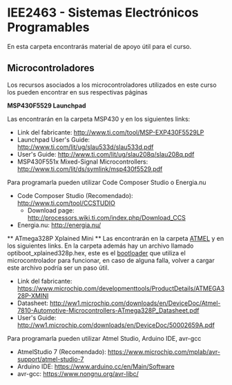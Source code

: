 # IEE2463 - Sistemas Electrónicos Programables

En esta carpeta encontrarás material de apoyo útil para el curso.

## Microcontroladores

Los recursos asociados a los microcontroladores utilizados en este curso los pueden encontrar en sus respectivas páginas

**MSP430F5529 Launchpad** 

Las encontrarán en la carpeta MSP430 y en los siguientes links:

- Link del fabricante: http://www.ti.com/tool/MSP-EXP430F5529LP
- Launchpad User's Guide: http://www.ti.com/lit/ug/slau533d/slau533d.pdf
- User's Guide: http://www.ti.com/lit/ug/slau208q/slau208q.pdf
- MSP430F551x Mixed-Signal Microcontrollers: http://www.ti.com/lit/ds/symlink/msp430f5529.pdf

Para programarla pueden utilizar Code Composer Studio o Energia.nu
- Code Composer Studio (Recomendado): http://www.ti.com/tool/CCSTUDIO
	- Download page: http://processors.wiki.ti.com/index.php/Download_CCS
- Energia.nu: http://energia.nu/

** ATmega328P Xplained Mini **
Las encontrarán en la carpeta [ATMEL](s) y en los siguientes links. En la carpeta además hay un archivo llamado optiboot_xplained328p.hex, este es el [bootloader](https://www.engineersgarage.com/tutorials/bootloader-how-to-program-use-bootloader) que utiliza el microcontrolador para funcionar, en caso de alguna falla, volver a cargar este archivo podría ser un paso útil. 

- Link del fabricante: https://www.microchip.com/developmenttools/ProductDetails/ATMEGA328P-XMINI
- Datasheet: http://ww1.microchip.com/downloads/en/DeviceDoc/Atmel-7810-Automotive-Microcontrollers-ATmega328P_Datasheet.pdf
- User's Guide: http://ww1.microchip.com/downloads/en/DeviceDoc/50002659A.pdf

Para programarla pueden utilizar Atmel Studio, Arduino IDE, avr-gcc
- AtmelStudio 7 (Recomendado): https://www.microchip.com/mplab/avr-support/atmel-studio-7
- Arduino IDE: https://www.arduino.cc/en/Main/Software
- avr-gcc: https://www.nongnu.org/avr-libc/

